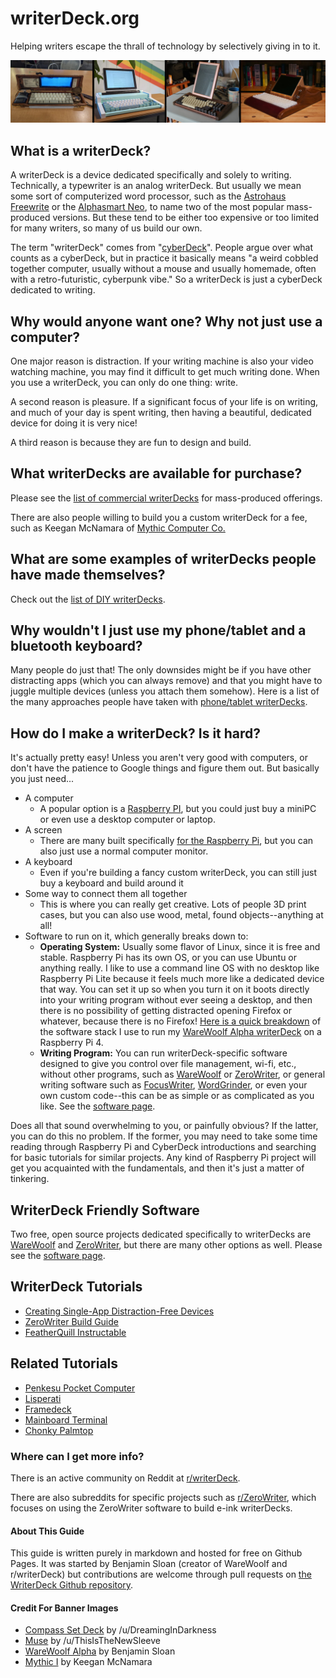 # writerDeck.org

Helping writers escape the thrall of technology by selectively giving in to it.

![banner of different writerdecks](/images/banner.jpg)

## What is a writerDeck?

A writerDeck is a device dedicated specifically and solely to writing. Technically, a typewriter is an analog writerDeck. But usually we mean some sort of computerized word processor, such as the [Astrohaus Freewrite](https://getfreewrite.com/products/freewrite-smart-typewriter-3rd-gen) or the [Alphasmart Neo](https://duckduckgo.com/?q=alphasmart+neo&t=h_&iax=images&ia=images), to name two of the most popular mass-produced versions. But these tend to be either too expensive or too limited for many writers, so many of us build our own.

The term "writerDeck" comes from "[cyberDeck](https://www.reddit.com/r/cyberDeck/)". People argue over what counts as a cyberDeck, but in practice it basically means "a weird cobbled together computer, usually without a mouse and usually homemade, often with a retro-futuristic, cyberpunk vibe." So a writerDeck is just a cyberDeck dedicated to writing.

## Why would anyone want one? Why not just use a computer?

One major reason is distraction. If your writing machine is also your video watching machine, you may find it difficult to get much writing done. When you use a writerDeck, you can only do one thing: write.

A second reason is pleasure. If a significant focus of your life is on writing, and much of your day is spent writing, then having a beautiful, dedicated device for doing it is very nice!

A third reason is because they are fun to design and build.

## What writerDecks are available for purchase?

Please see the [list of commercial writerDecks](list-of-commercial-writerdecks.md) for mass-produced offerings.

There are also people willing to build you a custom writerDeck for a fee, such as Keegan McNamara of [Mythic Computer Co.](https://www.mythic.computer/)

## What are some examples of writerDecks people have made themselves?

Check out the [list of DIY writerDecks](list-of-diy-writerdecks.md).

## Why wouldn't I just use my phone/tablet and a bluetooth keyboard?

Many people do just that! The only downsides might be if you have other distracting apps (which you can always remove) and that you might have to juggle multiple devices (unless you attach them somehow). Here is a list of the many approaches people have taken with [phone/tablet writerDecks](list-of-tablet-writerdecks.md).

## How do I make a writerDeck? Is it hard?

It's actually pretty easy! Unless you aren't very good with computers, or don't have the patience to Google things and figure them out. But basically you just need...

- A computer
  - A popular option is a [Raspberry PI](https://www.raspberrypi.org/), but you could just buy a miniPC or even use a desktop computer or laptop.
- A screen
  - There are many built specifically [for the Raspberry Pi](https://www.pishop.us/product/official-raspberry-pi-7-touch-screen-display-with-10-finger-capacitive-touch/), but you can also just use a normal computer monitor.
- A keyboard
  - Even if you're building a fancy custom writerDeck, you can still just buy a keyboard and build around it
- Some way to connect them all together
  - This is where you can really get creative. Lots of people 3D print cases, but you can also use wood, metal, found objects--anything at all!
- Software to run on it, which generally breaks down to:
  - **Operating System:** Usually some flavor of Linux, since it is free and stable. Raspberry Pi has its own OS, or you can use Ubuntu or anything really. I like to use a command line OS with no desktop like Raspberry Pi Lite because it feels much more like a dedicated device that way. You can set it up so when you turn it on it boots directly into your writing program without ever seeing a desktop, and then there is no possibility of getting distracted opening Firefox or whatever, because there is no Firefox! [Here is a quick breakdown](creating-single-app-devices.md) of the software stack I use to run my [WareWoolf Alpha writerDeck](https://www.reddit.com/r/writerDeck/comments/vcfbrq/finished_my_warewoolf_writerdeck_a_singlepurpose/) on a Raspberry Pi 4.
  - **Writing Program:** You can run writerDeck-specific software designed to give you control over file management, wi-fi, etc., without other programs, such as [WareWoolf](https://github.com/brsloan/warewoolf) or [ZeroWriter](https://github.com/zerowriter/zerowriter1/tree/main), or general writing software such as [FocusWriter](https://gottcode.org/focuswriter/), [WordGrinder](http://cowlark.com/wordgrinder/index.html), or even your own custom code--this can be as simple or as complicated as you like. See the [software page](writerdeck-software.md).

Does all that sound overwhelming to you, or painfully obvious? If the latter, you can do this no problem. If the former, you may need to take some time reading through Raspberry Pi and CyberDeck introductions and searching for basic tutorials for similar projects. Any kind of Raspberry Pi project will get you acquainted with the fundamentals, and then it's just a matter of tinkering.

## WriterDeck Friendly Software

Two free, open source projects dedicated specifically to writerDecks are [WareWoolf](https://github.com/brsloan/warewoolf) and [ZeroWriter](https://github.com/zerowriter/zerowriter1/tree/main), but there are many other options as well. Please see the [software page](writerdeck-software.md).

## WriterDeck Tutorials

* [Creating Single-App Distraction-Free Devices](creating-single-app-devices.md)
* [ZeroWriter Build Guide](https://github.com/zerowriter/zerowriter1)
* [FeatherQuill Instructable](https://www.instructables.com/FeatherQuill-34-Hours-of-Distraction-Free-Writing/)

## Related Tutorials

* [Penkesu Pocket Computer](https://github.com/penk/penkesu)
* [Lisperati](https://github.com/drcode/lisperati-1000-diy)
* [Framedeck](https://github.com/brickbots/framedeck/)
* [Mainboard Terminal](https://github.com/penk/MainboardTerminal)
* [Chonky Palmtop](https://gitlab.com/norris.daniel/chonky-palmtop)

### Where can I get more info?

There is an active community on Reddit at [r/writerDeck](https://www.reddit.com/r/writerDeck/).

There are also subreddits for specific projects such as [r/ZeroWriter](https://www.reddit.com/r/zerowriter/), which focuses on using the ZeroWriter software to build e-ink writerDecks.

#### About This Guide

This guide is written purely in markdown and hosted for free on Github Pages. It was started by Benjamin Sloan (creator of WareWoolf and r/writerDeck) but contributions are welcome through pull requests on [the WriterDeck Github repository](https://github.com/brsloan/writerDeck).

#### Credit For Banner Images

* [Compass Set Deck](https://www.reddit.com/r/writerDeck/comments/11y4wpx/update/) by /u/DreamingInDarkness
* [Muse](https://www.reddit.com/r/writerDeck/comments/13l0zmx/finally_finished_my_writerdeck_i_call_it_the_muse/) by /u/ThisIsTheNewSleeve
* [WareWoolf Alpha](https://benjaminsloan.com/2022/06/14/warewoolf-alpha-a-single-purpose-writing-device-i-built/) by Benjamin Sloan
* [Mythic I](https://www.reddit.com/r/writerDeck/comments/125wqf4/i_wanted_a_beautiful_computer_and_couldnt_find/) by Keegan McNamara